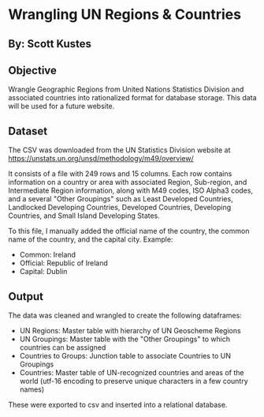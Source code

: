 # Wrangling UN Regions & Countries
## By: Scott Kustes

## Objective
Wrangle Geographic Regions from United Nations Statistics Division and associated countries into rationalized format for database storage. This data will be used for a future website.

## Dataset
The CSV was downloaded from the UN Statistics Division website at https://unstats.un.org/unsd/methodology/m49/overview/

It consists of a file with 249 rows and 15 columns. Each row contains information on a country or area with associated Region, Sub-region, and Intermediate Region information, along with M49 codes, ISO Alpha3 codes, and a several "Other Groupings" such as Least Developed Countries, Landlocked Developing Countries, Developed Countries, Developing Countries, and Small Island Developing States.

To this file, I manually added the official name of the country, the common name of the country, and the capital city. Example:
- Common: Ireland
- Official: Republic of Ireland
- Capital: Dublin

## Output
The data was cleaned and wrangled to create the following dataframes:
- UN Regions: Master table with hierarchy of UN Geoscheme Regions
- UN Groupings: Master table with the "Other Groupings" to which countries can be assigned
- Countries to Groups: Junction table to associate Countries to UN Groupings
- Countries: Master table of UN-recognized countries and areas of the world (utf-16 encoding to preserve unique characters in a few country names)

These were exported to csv and inserted into a relational database.